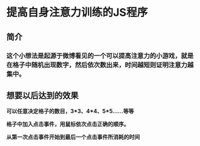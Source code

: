 # 提高自身注意力训练的JS程序 #
## 简介 ##
### 这个小想法是起源于微博看见的一个可以提高注意力的小游戏，就是在格子中随机出现数字，然后依次数出来，时间越短则证明注意力越集中。 
## 想要以后达到的效果 ##
**可以任意决定格子的数目，3\*3、4\*4、5\*5……等等**

**格子中加入点击事件，用鼠标依次点击正确的顺序。**

**从第一次点击事件开始到最后一个点击事件所消耗的时间**

